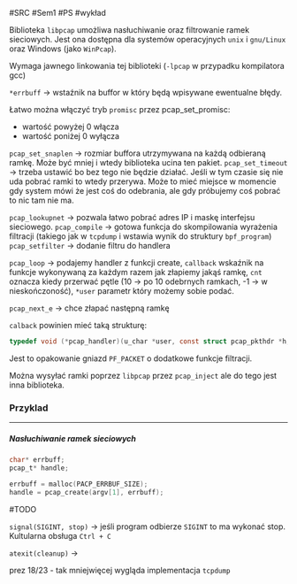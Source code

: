 #SRC #Sem1 #PS #wykład 

Biblioteka `libpcap` umożliwa nasłuchiwanie oraz filtrowanie ramek sieciowych. Jest ona dostępna dla systemów operacyjnych `unix` i `gnu/Linux` oraz Windows (jako `WinPcap`).

Wymaga jawnego linkowania tej biblioteki (`-lpcap` w przypadku kompilatora gcc)

`*errbuff` -> wstaźnik na buffor w który będą wpisywane ewentualne błędy.

Łatwo można włączyć tryb `promisc` przez pcap_set_promisc:
- wartość powyżej 0 włącza
- wartość poniżej 0 wyłącza

`pcap_set_snaplen` -> rozmiar buffora utrzymywana na każdą odbieraną ramkę. Może być mniej i wtedy biblioteka ucina ten pakiet.
`pcap_set_timeout` -> trzeba ustawić bo bez tego nie będzie działać. Jeśli w tym czasie się nie uda pobrać ramki to wtedy przerywa. Może to mieć miejsce w momencie gdy system mówi że jest coś do odebrania, ale gdy próbujemy coś pobrać to nic tam nie ma.

`pcap_lookupnet` -> pozwala łatwo pobrać adres IP i maskę interfejsu sieciowego.
`pcap_compile` -> gotowa funkcja do skompilowania wyrażenia filtracji (takiego jak w `tcpdump` i wstawia wynik do struktury `bpf_program`)
`pcap_setfilter` -> dodanie filtru do handlera

`pcap_loop` -> podajemy handler z funkcji create, `callback` wskaźnik na funkcje wykonywaną za każdym razem jak złapiemy jakąś ramkę, `cnt` oznacza kiedy przerwać pętle (10 -> po 10 odebrnych ramkach, -1 -> w nieskończoność), `*user` parametr który możemy sobie podać.

`pcap_next_e` -> chce złapać następną ramkę

`calback` powinien mieć taką strukturę:
``` C
typedef void (*pcap_handler)(u_char *user, const struct pcap_pkthdr *h, const u_char *bytes);
```

Jest to opakowanie gniazd `PF_PACKET` o dodatkowe funkcje filtracji.

Można wysyłać ramki poprzez `libpcap` przez `pcap_inject` ale do tego jest inna biblioteka. 

### Przyklad
---
##### Nasłuchiwanie ramek sieciowych
``` C
char* errbuff;
pcap_t* handle;

errbuff = malloc(PACP_ERRBUF_SIZE);
handle = pcap_create(argv[1], errbuff);

```
#TODO 

`signal(SIGINT, stop)` -> jeśli program odbierze `SIGINT` to ma wykonać stop. Kultularna obsługa `Ctrl + C`

`atexit(cleanup)` -> 

prez 18/23 - tak mniejwięcej wygląda implementacja `tcpdump`

